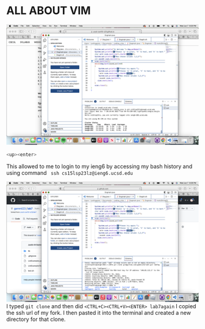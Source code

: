 # ALL ABOUT VIM
![](step4.png)
<br/>

```bash
<up><enter>
```
This allowed to me to login to my ieng6 by accessing my bash history and using command ``` ssh cs15lsp23lz@ieng6.ucsd.edu```
<br/>

![](step5.png)
I typed ```git clone``` and then did ```<CTRL+C><CTRL+V><ENTER> lab7again``` I copied the ssh url of my fork. I then pasted it into the terminal and created a new directory for that clone.
